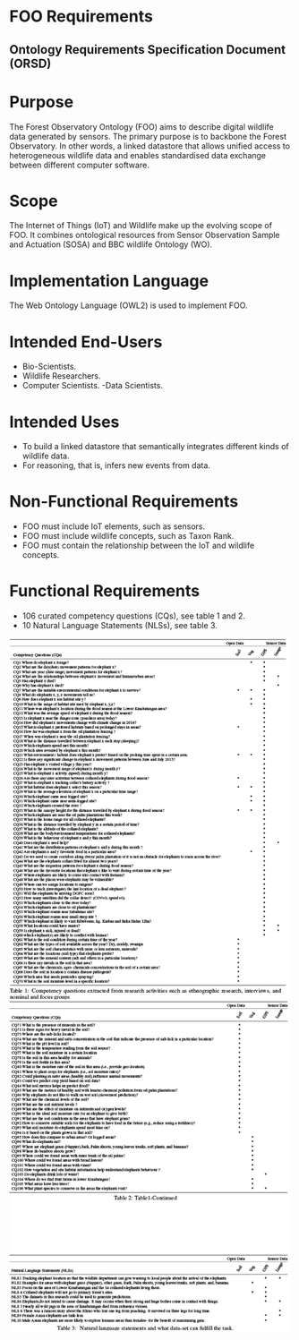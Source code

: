 # FOO Requirements

## Ontology Requirements Specification Document (ORSD)
# Purpose
The Forest Observatory Ontology (FOO) aims to describe digital wildlife data generated by sensors. The primary
purpose is to backbone the Forest Observatory. In other words, a linked datastore that allows unified access to
heterogeneous wildlife data and enables standardised data exchange between different computer software.
# Scope
The Internet of Things (IoT) and Wildlife make up the evolving scope of FOO. It combines ontological resources from
Sensor Observation Sample and Actuation (SOSA) and BBC wildlife Ontology (WO).
# Implementation Language
The Web Ontology Language (OWL2) is used to implement FOO.
# Intended End-Users
- Bio-Scientists.
- Wildlife Researchers.
- Computer Scientists.
-Data Scientists.

# Intended Uses

- To build a linked datastore that semantically integrates different kinds of wildlife data.
- For reasoning, that is, infers new events from data.


# Non-Functional Requirements
- FOO must include IoT elements, such as sensors.
- FOO must include wildlife concepts, such as Taxon Rank.
- FOO must contain the relationship between the IoT and wildlife concepts.
# Functional Requirements
- 106 curated competency questions (CQs), see table 1 and 2.
- 10 Natural Language Statements (NLSs), see table 3.


![FOO ORSD1](/img/ORSD2.png)
![FOO ORSD2](/img/ORSD3.png)


```{bibliography}
```
